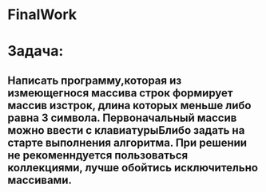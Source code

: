 # FinalWork
# Задача:
## Написать программу,которая из измеющегнося массива строк формирует массив изстрок, длина которых меньше либо равна 3 символа. Первоначальный массив можно ввести с клавиатурыБлибо задать на старте выполнения алгоритма. При решении не рекоменндуется пользоваться коллекциями, лучше обойтись исключительно массивами.
